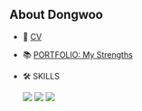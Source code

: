 ## About Dongwoo
   
- 📝 [CV](https://github.com/ddooom/ddooom/blob/main/CV%20%EA%B9%80%EB%8F%99%EC%9A%B0.pdf)
- 📚 [PORTFOLIO: My Strengths](https://github.com/ddooom/ddooom/blob/main/%ED%8F%AC%ED%8A%B8%ED%8F%B4%EB%A6%AC%EC%98%A4%20(ver.%20210708).pdf)
- 🛠️ SKILLS
  
  <img src="https://img.shields.io/badge/Python-3776AB?style=flat-square&logo=Python&logoColor=white"/></a>
  <img src="https://img.shields.io/badge/Pandas-150458?style=flat-square&logo=Pandas&logoColor=white"/></a>
  <img src="https://img.shields.io/badge/Pytorch-EE4C2C?style=flat-square&logo=Pytorch&logoColor=white"/></a>
  


<!--
# badge format
<img src="https://img.shields.io/badge/아이콘이름-아이콘코드?style=flat-square&logo=아이콘이름&logoColor=white"/></a>

아이콘코드 : https://simpleicons.org/


# Table format
<table>
<tr>
<td width="493x" height="170px">
   

</td>
</tr>
<table>

# Git 통계
[![Anurag's GitHub stats](https://github-readme-stats.vercel.app/api?username=ddooom)](https://github.com/anuraghazra/github-readme-stats)

**ddooom/ddooom** is a ✨ _special_ ✨ repository because its `README.md` (this file) appears on your GitHub profile.

Here are some ideas to get you started:

- 🔭 I’m currently working on ...
- 🌱 I’m currently learning ...
- 👯 I’m looking to collaborate on ...
- 🤔 I’m looking for help with ...
- 💬 Ask me about ...
- 📫 How to reach me: ...
- 😄 Pronouns: ...
- ⚡ Fun fact: ...
-->
